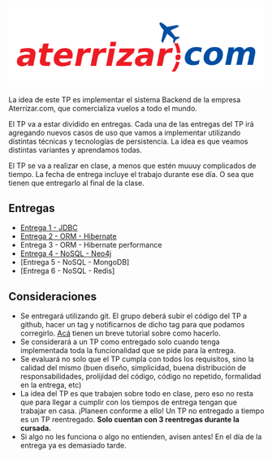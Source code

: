 
<p align="center">
  <img src="enunciado/aterrizar.png" />
</p>

La idea de este TP es implementar el sistema Backend de la empresa Aterrizar.com, que comercializa vuelos a todo el mundo.

El TP va a estar dividido en entregas. Cada una de las entregas del TP irá agregando nuevos casos de uso que vamos a implementar utilizando distintas técnicas y tecnologías de persistencia. La idea es que veamos distintas variantes y aprendamos todas.

El TP se va a realizar en clase, a menos que estén muuuy complicados de tiempo. La fecha de entrega incluye el trabajo durante ese día. O sea que tienen que entregarlo al final de la clase.


## Entregas
- [Entrega 1 - JDBC](enunciado/entrega1.md)
- [Entrega 2 - ORM - Hibernate](enunciado/entrega2.md)
- Entrega 3 - ORM - Hibernate performance
- [Entrega 4 - NoSQL - Neo4j](enunciado/entrega4.md)
- [Entrega 5 - NoSQL - MongoDB]
- [Entrega 6 - NoSQL - Redis]

## Consideraciones
- Se entregará utilizando git. El grupo deberá subir el código del TP a github, hacer un tag y notificarnos de dicho tag para que podamos corregirlo. [Acá](https://sites.google.com/site/estrategiasdepersistencia/material/entregando-con-git) tienen un breve tutorial sobre como hacerlo.
- Se considerará a un TP como entregado solo cuando tenga implementada toda la funcionalidad que se pide para la entrega.
- Se evaluará no solo que el TP cumpla con todos los requisitos, sino la calidad del mismo (buen diseño, simplicidad, buena distribución de responsabilidades, prolijidad del código, código no repetido, formalidad en la entrega, etc)
- La idea del TP es que trabajen sobre todo en clase, pero eso no resta que para llegar a cumplir con los tiempos de entrega tengan que trabajar en casa. ¡Planeen conforme a ello! Un TP no entregado a tiempo es un TP reentregado. **Solo cuentan con 3 reentregas durante la cursada.**
- Si algo no les funciona o algo no entienden, avisen antes! En el día de la entrega ya es demasiado tarde.

